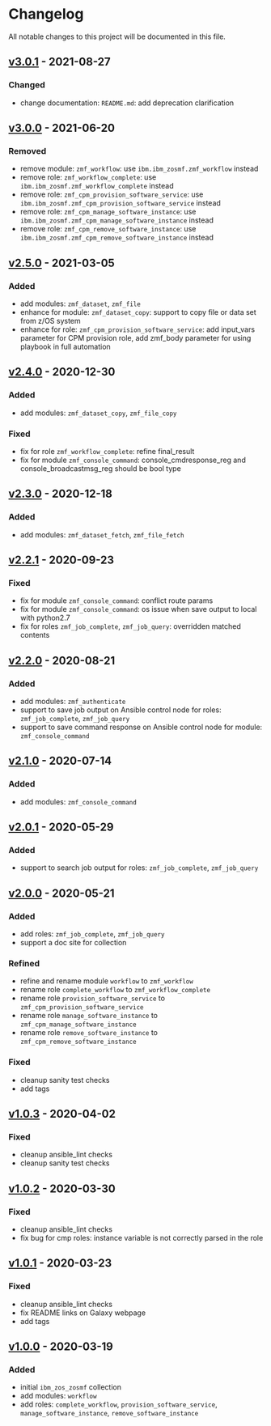 # Changelog
All notable changes to this project will be documented in this file.

## [v3.0.1](https://github.com/IBM/ibm_zos_zosmf/releases/tag/v3.0.1) - 2021-08-27
### Changed
- change documentation: `README.md`: add deprecation clarification

## [v3.0.0](https://github.com/IBM/ibm_zos_zosmf/releases/tag/v3.0.0) - 2021-06-20
### Removed
- remove module: `zmf_workflow`: use `ibm.ibm_zosmf.zmf_workflow` instead
- remove role: `zmf_workflow_complete`: use `ibm.ibm_zosmf.zmf_workflow_complete` instead
- remove role: `zmf_cpm_provision_software_service`: use `ibm.ibm_zosmf.zmf_cpm_provision_software_service` instead
- remove role: `zmf_cpm_manage_software_instance`: use `ibm.ibm_zosmf.zmf_cpm_manage_software_instance` instead
- remove role: `zmf_cpm_remove_software_instance`: use `ibm.ibm_zosmf.zmf_cpm_remove_software_instance` instead

## [v2.5.0](https://github.com/IBM/ibm_zos_zosmf/releases/tag/v2.5.0) - 2021-03-05
### Added
- add modules: `zmf_dataset`, `zmf_file`
- enhance for module: `zmf_dataset_copy`: support to copy file or data set from z/OS system
- enhance for role: `zmf_cpm_provision_software_service`: add input_vars parameter for CPM provision role, add zmf_body parameter for using playbook in full automation

## [v2.4.0](https://github.com/IBM/ibm_zos_zosmf/releases/tag/v2.4.0) - 2020-12-30
### Added
- add modules: `zmf_dataset_copy`, `zmf_file_copy`
### Fixed
- fix for role `zmf_workflow_complete`: refine final_result
- fix for module `zmf_console_command`: console_cmdresponse_reg and console_broadcastmsg_reg should be bool type

## [v2.3.0](https://github.com/IBM/ibm_zos_zosmf/releases/tag/v2.3.0) - 2020-12-18
### Added
- add modules: `zmf_dataset_fetch`, `zmf_file_fetch`

## [v2.2.1](https://github.com/IBM/ibm_zos_zosmf/releases/tag/v2.2.1) - 2020-09-23
### Fixed
- fix for module `zmf_console_command`: conflict route params
- fix for module `zmf_console_command`: os issue when save output to local with python2.7
- fix for roles `zmf_job_complete`, `zmf_job_query`: overridden matched contents

## [v2.2.0](https://github.com/IBM/ibm_zos_zosmf/releases/tag/v2.2.0) - 2020-08-21
### Added
- add modules: `zmf_authenticate`
- support to save job output on Ansible control node for roles: `zmf_job_complete`, `zmf_job_query`
- support to save command response on Ansible control node for module: `zmf_console_command`

## [v2.1.0](https://github.com/IBM/ibm_zos_zosmf/releases/tag/v2.1.0) - 2020-07-14
### Added
- add modules: `zmf_console_command`

## [v2.0.1](https://github.com/IBM/ibm_zos_zosmf/releases/tag/v2.0.1) - 2020-05-29
### Added
- support to search job output for roles: `zmf_job_complete`, `zmf_job_query`

## [v2.0.0](https://github.com/IBM/ibm_zos_zosmf/releases/tag/v2.0.0) - 2020-05-21
### Added
- add roles: `zmf_job_complete`, `zmf_job_query`
- support a doc site for collection
### Refined
- refine and rename module `workflow` to `zmf_workflow`
- rename role `complete_workflow` to `zmf_workflow_complete`
- rename role `provision_software_service` to `zmf_cpm_provision_software_service`
- rename role `manage_software_instance` to `zmf_cpm_manage_software_instance`
- rename role `remove_software_instance` to `zmf_cpm_remove_software_instance`
### Fixed
- cleanup sanity test checks
- add tags

## [v1.0.3](https://github.com/IBM/ibm_zos_zosmf/releases/tag/v1.0.3) - 2020-04-02
### Fixed
- cleanup ansible_lint checks
- cleanup sanity test checks

## [v1.0.2](https://github.com/IBM/ibm_zos_zosmf/releases/tag/v1.0.2) - 2020-03-30
### Fixed
- cleanup ansible_lint checks
- fix bug for cmp roles: instance variable is not correctly parsed in the role

## [v1.0.1](https://github.com/IBM/ibm_zos_zosmf/releases/tag/v1.0.1) - 2020-03-23
### Fixed
- cleanup ansible_lint checks
- fix README links on Galaxy webpage
- add tags

## [v1.0.0](https://github.com/IBM/ibm_zos_zosmf/releases/tag/v1.0.0) - 2020-03-19
### Added
- initial `ibm_zos_zosmf` collection
- add modules: `workflow`
- add roles: `complete_workflow`, `provision_software_service`, `manage_software_instance`, `remove_software_instance`
